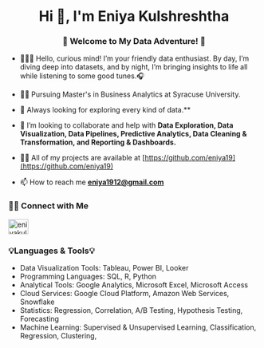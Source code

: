 <h1 align="center">Hi 👋, I'm Eniya Kulshreshtha</h1>
<h3 align="center">🎉 Welcome to My Data Adventure! 🚀</h3>

- 👩🏻‍💻 Hello, curious mind! I’m your friendly data enthusiast. By day, I’m diving deep into datasets, and by night, I’m bringing insights to life  all while listening to some good tunes.🎧
  
- 👩‍💻 Pursuing Master's in Business Analytics at Syracuse University.
  
- 🌱 Always looking for exploring every kind of data.**
  
- 👯  I’m looking to collaborate and help with **Data Exploration, Data Visualization, Data Pipelines, Predictive Analytics, Data Cleaning & Transformation, and Reporting & Dashboards.** 
  
- 👨‍💻 All of my projects are available at [https://github.com/eniya19](https://github.com/eniya19)

- 📫 How to reach me **eniya1912@gmail.com**

### 🙌🏻 Connect with Me
<p align="left">
<a href="https://www.linkedin.com/in/eniyakulshreshtha/" target="blank"><img align="center" src="https://raw.githubusercontent.com/rahuldkjain/github-profile-readme-generator/master/src/images/icons/Social/linked-in-alt.svg" alt="eniyakulshreshtha" height="30" width="40" /></a>
</p>

### 💡Languages & Tools💡
- Data Visualization Tools: Tableau, Power BI, Looker 
- Programming Languages: SQL, R, Python 
- Analytical Tools: Google Analytics, Microsoft Excel, Microsoft Access 
- Cloud Services: Google Cloud Platform, Amazon Web Services, Snowflake 
- Statistics: Regression, Correlation, A/B Testing, Hypothesis Testing, Forecasting
- Machine Learning: Supervised & Unsupervised Learning, Classification, Regression, Clustering,

